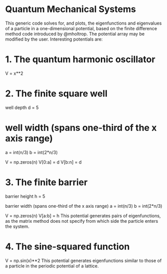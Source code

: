 # Quantum Mechanical Systems
This generic code solves for, and plots, the eigenfunctions and eigenvalues of a particle in a one-dimensional potential, based on the finite difference method code introduced by @mholtrop. The potential array may be modified by the user. Interesting potentials are:

# 1. The quantum harmonic oscillator
V = x**2
# 2. The finite square well

well depth
d = 5

# well width (spans one-third of the x axis range)
a = int(n/3)
b = int(2*n/3)

V = np.zeros(n)
V[0:a] = d
V[b:n] = d
# 3. The finite barrier
barrier height
h = 5

barrier width (spans one-third of the x axis range)
a = int(n/3)
b = int(2*n/3)

V = np.zeros(n)
V[a:b] = h
This potential generates pairs of eigenfunctions, as the matrix method does not specify from which side the particle enters the system.

# 4. The sine-squared function
V = np.sin(x)**2
This potential generates eigenfunctions similar to those of a particle in the periodic potential of a lattice.
